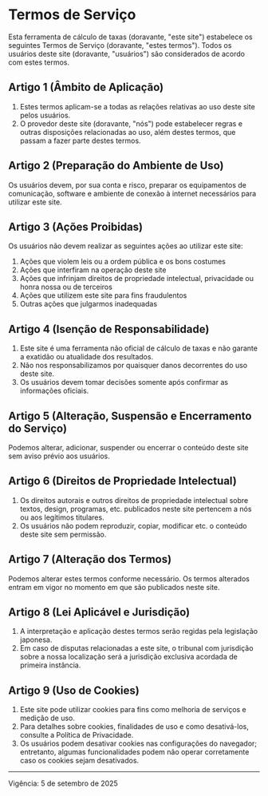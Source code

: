 # Termos de Serviço

Esta ferramenta de cálculo de taxas (doravante, "este site") estabelece os seguintes Termos de Serviço (doravante, "estes termos"). Todos os usuários deste site (doravante, "usuários") são considerados de acordo com estes termos.

## Artigo 1 (Âmbito de Aplicação)
1. Estes termos aplicam-se a todas as relações relativas ao uso deste site pelos usuários.
2. O provedor deste site (doravante, "nós") pode estabelecer regras e outras disposições relacionadas ao uso, além destes termos, que passam a fazer parte destes termos.

## Artigo 2 (Preparação do Ambiente de Uso)
Os usuários devem, por sua conta e risco, preparar os equipamentos de comunicação, software e ambiente de conexão à internet necessários para utilizar este site.

## Artigo 3 (Ações Proibidas)
Os usuários não devem realizar as seguintes ações ao utilizar este site:
1. Ações que violem leis ou a ordem pública e os bons costumes
2. Ações que interfiram na operação deste site
3. Ações que infrinjam direitos de propriedade intelectual, privacidade ou honra nossa ou de terceiros
4. Ações que utilizem este site para fins fraudulentos
5. Outras ações que julgarmos inadequadas

## Artigo 4 (Isenção de Responsabilidade)
1. Este site é uma ferramenta não oficial de cálculo de taxas e não garante a exatidão ou atualidade dos resultados.
2. Não nos responsabilizamos por quaisquer danos decorrentes do uso deste site.
3. Os usuários devem tomar decisões somente após confirmar as informações oficiais.

## Artigo 5 (Alteração, Suspensão e Encerramento do Serviço)
Podemos alterar, adicionar, suspender ou encerrar o conteúdo deste site sem aviso prévio aos usuários.

## Artigo 6 (Direitos de Propriedade Intelectual)
1. Os direitos autorais e outros direitos de propriedade intelectual sobre textos, design, programas, etc. publicados neste site pertencem a nós ou aos legítimos titulares.
2. Os usuários não podem reproduzir, copiar, modificar etc. o conteúdo deste site sem permissão.

## Artigo 7 (Alteração dos Termos)
Podemos alterar estes termos conforme necessário. Os termos alterados entram em vigor no momento em que são publicados neste site.

## Artigo 8 (Lei Aplicável e Jurisdição)
1. A interpretação e aplicação destes termos serão regidas pela legislação japonesa.
2. Em caso de disputas relacionadas a este site, o tribunal com jurisdição sobre a nossa localização será a jurisdição exclusiva acordada de primeira instância.

## Artigo 9 (Uso de Cookies)
1. Este site pode utilizar cookies para fins como melhoria de serviços e medição de uso.
2. Para detalhes sobre cookies, finalidades de uso e como desativá-los, consulte a Política de Privacidade.
3. Os usuários podem desativar cookies nas configurações do navegador; entretanto, algumas funcionalidades podem não operar corretamente caso os cookies sejam desativados.

---

Vigência: 5 de setembro de 2025
